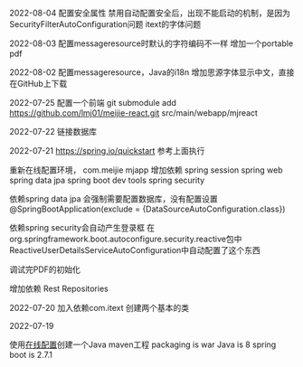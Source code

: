 # 

2022-08-04
配置安全属性
禁用自动配置安全后，出现不能启动的机制，是因为SecurityFilterAutoConfiguration问题
itext的字体问题

2022-08-03
配置messageresource时默认的字符编码不一样
增加一个portable pdf

2022-08-02
配置messageresource，Java的i18n
增加思源字体显示中文，直接在GitHub上下载

2022-07-25
配置一个前端
git submodule add https://github.com/lmj01/meijie-react.git  src/main/webapp/mjreact

2022-07-22
链接数据库

2022-07-21
https://spring.io/quickstart
参考上面执行

重新在线配置环境，
com.meijie
mjapp
增加依赖
spring session
spring web
spring data jpa
spring boot dev tools
spring security

依赖spring data jpa
会强制需要配置数据库，没有配置设置
@SpringBootApplication(exclude = {DataSourceAutoConfiguration.class})

依赖spring security会自动产生登录框
在org.springframework.boot.autoconfigure.security.reactive包中
ReactiveUserDetailsServiceAutoConfiguration中自动配置了这个东西

调试完PDF的初始化

增加依赖
Rest Repositories

2022-07-20
加入依赖com.itext
创建两个基本的类

2022-07-19

使用[在线配置](https://start.spring.io/)创建一个Java maven工程
packaging is war
Java is 8
spring boot is 2.7.1

